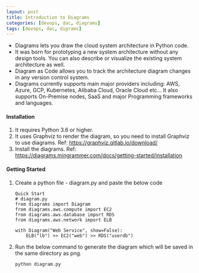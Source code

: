 ```yaml
---
layout: post
title: Introduction to Diagrams
categories: [devops, dac, diagrams]
tags: [devops, dac, digrams]
---
```



* Diagrams lets you draw the cloud system architecture in Python code.
* It was born for prototyping a new system architecture without any design tools. You can also describe or visualize the existing system architecture as well.
* Diagram as Code allows you to track the architecture diagram changes in any version control system.
* Diagrams currently supports main major providers including: AWS, Azure, GCP, Kubernetes, Alibaba Cloud, Oracle Cloud etc... It also supports On-Premise nodes, SaaS and major Programming frameworks and languages.


#### Installation
1. It requires Python 3.6 or higher.
2. It uses Graphviz to render the diagram, so you need to install Graphviz to use diagrams.
Ref: https://graphviz.gitlab.io/download/
3. Install the diagrams.
Ref: https://diagrams.mingrammer.com/docs/getting-started/installation


#### Getting Started
1. Create a python file - diagram.py and paste the below code

    ```
    Quick Start
    # diagram.py
    from diagrams import Diagram
    from diagrams.aws.compute import EC2
    from diagrams.aws.database import RDS
    from diagrams.aws.network import ELB

    with Diagram("Web Service", show=False):
        ELB("lb") >> EC2("web") >> RDS("userdb")
    ```

2. Run the below command to generate the diagram which will be saved in the same directory as png.

    ```
    python diagram.py
    ```
